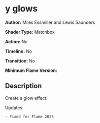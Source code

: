 # y glows

**Author:** Miles Essmiller and Lewis Saunders

**Shader Type:** Matchbox

**Action:** No

**Timeline:** No

**Transition:** No

**Minimum Flame Version:** 


## Description
Create a glow effect.

Updates:

    - Fixed for Flame 2025
